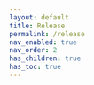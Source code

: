 ```yaml
---
layout: default
title: Release
permalink: /release
nav_enabled: true
nav_order: 2
has_children: true
has_toc: true
---
```

